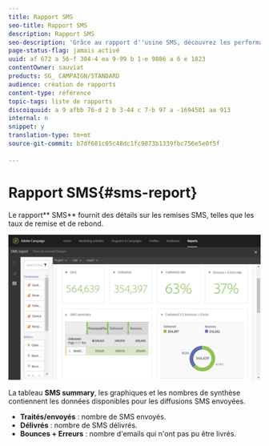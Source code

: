 ```yaml
---
title: Rapport SMS
seo-title: Rapport SMS
description: Rapport SMS
seo-description: 'Grâce au rapport d''usine SMS, découvrez les performances de vos diffusions SMS. '
page-status-flag: jamais activé
uuid: af 672 a 56-f 304-4 ea 9-99 b 1-e 9886 a 6 e 1823
contentOwner: sauviat
products: SG_ CAMPAIGN/STANDARD
audience: création de rapports
content-type: référence
topic-tags: liste de rapports
discoiquuid: a 9 afbb 76-d 2 b 3-44 c 7-b 97 a -1694501 aa 913
internal: n
snippet: y
translation-type: tm+mt
source-git-commit: b7df681c05c48dc1fc9873b1339fbc756e5e0f5f

---
```



# Rapport SMS{#sms-report}

Le rapport** SMS** fournit des détails sur les remises SMS, telles que les taux de remise et de rebond.

![](assets/dynamic_report_sms.png)

La tableau **SMS summary**, les graphiques et les nombres de synthèse contiennent les données disponibles pour les diffusions SMS envoyées.

* **Traités/envoyés** : nombre de SMS envoyés.
* **Délivrés** : nombre de SMS délivrés.
* **Bounces + Erreurs** : nombre d'emails qui n'ont pas pu être livrés.

